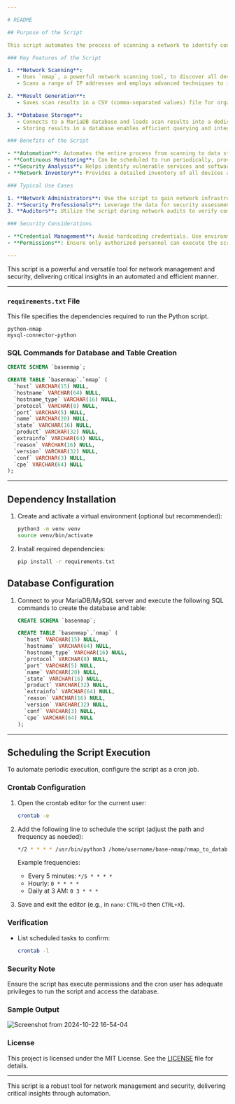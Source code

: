 ```yaml
---

# README

## Purpose of the Script

This script automates the process of scanning a network to identify connected devices and the services they are running, then stores the results in a database for subsequent analysis and querying. It is designed for network administrators and cybersecurity professionals who need to efficiently monitor and manage network infrastructure.

### Key Features of the Script

1. **Network Scanning**:
   - Uses `nmap`, a powerful network scanning tool, to discover all devices on a specified network and detect running services and software versions.
   - Scans a range of IP addresses and employs advanced techniques to identify active services and software versions with high precision.

2. **Result Generation**:
   - Saves scan results in a CSV (comma-separated values) file for organized data storage and analysis.

3. **Database Storage**:
   - Connects to a MariaDB database and loads scan results into a dedicated table.
   - Storing results in a database enables efficient querying and integration with other analysis and reporting tools.

### Benefits of the Script

- **Automation**: Automates the entire process from scanning to data storage, saving time and reducing human error.
- **Continuous Monitoring**: Can be scheduled to run periodically, providing up-to-date visibility of the network and detecting unauthorized changes or potential issues.
- **Security Analysis**: Helps identify vulnerable services and software versions, facilitating patch management and security updates.
- **Network Inventory**: Provides a detailed inventory of all devices and services on the network, aiding in asset management and capacity planning.

### Typical Use Cases

1. **Network Administrators**: Use the script to gain network infrastructure insights, identify devices/services, and maintain an updated inventory.
2. **Security Professionals**: Leverage the data for security assessments, vulnerability identification, and remediation planning.
3. **Auditors**: Utilize the script during network audits to verify compliance with security policies and regulations.

### Security Considerations

- **Credential Management**: Avoid hardcoding credentials. Use environment variables or secure configuration files.
- **Permissions**: Ensure only authorized personnel can execute the script and access stored results.

---
```


This script is a powerful and versatile tool for network management and security, delivering critical insights in an automated and efficient manner.

---

### `requirements.txt` File

This file specifies the dependencies required to run the Python script.

```
python-nmap
mysql-connector-python
```

### SQL Commands for Database and Table Creation

```sql
CREATE SCHEMA `basenmap`;

CREATE TABLE `basenmap`.`nmap` (
  `host` VARCHAR(15) NULL,
  `hostname` VARCHAR(64) NULL,
  `hostname_type` VARCHAR(16) NULL,
  `protocol` VARCHAR(8) NULL,
  `port` VARCHAR(5) NULL,
  `name` VARCHAR(20) NULL,
  `state` VARCHAR(16) NULL,
  `product` VARCHAR(32) NULL,
  `extrainfo` VARCHAR(64) NULL,
  `reason` VARCHAR(16) NULL,
  `version` VARCHAR(32) NULL,
  `conf` VARCHAR(3) NULL,
  `cpe` VARCHAR(64) NULL
);
```

---

## Dependency Installation

1. Create and activate a virtual environment (optional but recommended):

   ```bash
   python3 -m venv venv
   source venv/bin/activate
   ```

2. Install required dependencies:
   ```bash
   pip install -r requirements.txt
   ```

## Database Configuration

1. Connect to your MariaDB/MySQL server and execute the following SQL commands to create the database and table:

   ```sql
   CREATE SCHEMA `basenmap`;

   CREATE TABLE `basenmap`.`nmap` (
     `host` VARCHAR(15) NULL,
     `hostname` VARCHAR(64) NULL,
     `hostname_type` VARCHAR(16) NULL,
     `protocol` VARCHAR(8) NULL,
     `port` VARCHAR(5) NULL,
     `name` VARCHAR(20) NULL,
     `state` VARCHAR(16) NULL,
     `product` VARCHAR(32) NULL,
     `extrainfo` VARCHAR(64) NULL,
     `reason` VARCHAR(16) NULL,
     `version` VARCHAR(32) NULL,
     `conf` VARCHAR(3) NULL,
     `cpe` VARCHAR(64) NULL
   );
   ```

---

## Scheduling the Script Execution

To automate periodic execution, configure the script as a cron job.

### Crontab Configuration

1. Open the crontab editor for the current user:

   ```bash
   crontab -e
   ```

2. Add the following line to schedule the script (adjust the path and frequency as needed):

   ```bash
   */2 * * * * /usr/bin/python3 /home/username/base-nmap/nmap_to_database.py
   ```

   Example frequencies:
   - Every 5 minutes: `*/5 * * * *`
   - Hourly: `0 * * * *`
   - Daily at 3 AM: `0 3 * * *`

3. Save and exit the editor (e.g., in `nano`: `CTRL+O` then `CTRL+X`).

### Verification

- List scheduled tasks to confirm:
  ```bash
  crontab -l
  ```

### Security Note

Ensure the script has execute permissions and the cron user has adequate privileges to run the script and access the database.

### Sample Output

![Screenshot from 2024-10-22 16-54-04](https://github.com/user-attachments/assets/8253cadf-06ec-4870-b242-757756607af1)

### License

This project is licensed under the MIT License. See the [LICENSE](LICENSE) file for details.

---

This script is a robust tool for network management and security, delivering critical insights through automation.

